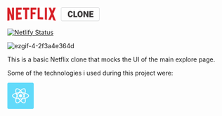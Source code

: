 
  <img src="https://github.com/mcosta21/netflix-clone-reactjs/raw/master/docs/logo-netflix-clone.png?raw=true" alt="Logo" width="210" style="max-width: 100%;">
  
  [![Netlify Status](https://api.netlify.com/api/v1/badges/05306f70-9e79-4a82-8095-6cbed03100f7/deploy-status)](https://affectionate-clarke-5cd4de.netlify.app)


![ezgif-4-2f3a4e364d](https://user-images.githubusercontent.com/84670853/165857358-32a41821-16ff-4336-8698-88bc49278630.gif)


This is a basic Netflix clone that mocks the UI of the main explore page.

Some of the technologies i used during this project were:
 

<img src="https://github.com/mcosta21/netflix-clone-reactjs/raw/master/docs/icon-reactjs.png?raw=true" alt="React JS" width="60" style="max-width: 100%;">


